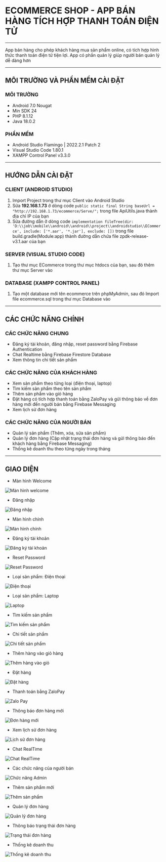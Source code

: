 # ECOMMERCE SHOP - APP BÁN HÀNG TÍCH HỢP THANH TOÁN ĐIỆN TỬ
***
App bán hàng cho phép khách hàng mua sản phẩm online, có tích hợp hình thức thanh toán điện tử tiện lợi. App có phần quản lý giúp người bán quản lý dễ dàng hơn
***
## MÔI TRƯỜNG VÀ PHẦN MỀM CÀI ĐẶT
### MÔI TRƯỜNG
- Android 7.0 Nougat
- Min SDK 24
- PHP 8.1.12
- Java 18.0.2
### PHẦN MỀM
- Android Studio Flamingo | 2022.2.1 Patch 2
- Visual Studio Code 1.80.1
- XAMPP Control Panel v3.3.0
***
## HƯỚNG DẪN CÀI ĐẶT
### CLIENT (ANDROID STUDIO)
1) Import Project trong thư mục Client vào Android Studio
2) Sửa **192.168.1.73** ở dòng code ```public static final String baseUrl = "http://192.168.1.73/ecommerce/Serve/";``` trong file ApiUtils.java thành địa chỉ IP của bạn
3) Sửa đường dẫn ở dòng code ```implementation fileTree(dir: 'D:\\job\\mobile\\android\\android\\project\\androidstudio\\ECommerce', include: ['*.aar', '*.jar'], exclude: [])``` trong file build.gradle(Module:app) thành đường dẫn chứa file zpdk-release-v3.1.aar của bạn
### SERVER (VISUAL STUDIO CODE)
1) Tạo thư mục ECommerce trong thư mục htdocs của bạn, sau đó thêm thư mục Server vào 
### DATABASE (XAMPP CONTROL PANEL)
1) Tạo một database mới tên ecommerce trên phpMyAdmin, sau đó Import file ecommerce.sql trong thư mục Database vào
***
## CÁC CHỨC NĂNG CHÍNH
### CÁC CHỨC NĂNG CHUNG
* Đăng ký tài khoản, đăng nhập, reset password bằng Firebase Authentication
* Chat Realtime bằng Firebase Firestore Database
* Xem thông tin chi tiết sản phẩm
### CÁC CHỨC NĂNG CỦA KHÁCH HÀNG
* Xem sản phẩm theo từng loại (điện thoại, laptop)
* Tìm kiếm sản phẩm theo tên sản phẩm
* Thêm sản phẩm vào giỏ hàng
* Đặt hàng có tích hợp thanh toán bằng ZaloPay và gửi thông báo về đơn hàng mới đến người bán bằng Firebase Messaging
* Xem lịch sử đơn hàng
### CÁC CHỨC NĂNG CỦA NGƯỜI BÁN
* Quản lý sản phẩm (Thêm, xóa, sửa sản phẩm)
* Quản lý đơn hàng (Cập nhật trạng thái đơn hàng và gửi thông báo đến khách hàng bằng Firebase Messaging)
* Thống kê doanh thu theo từng ngày trong tháng
***
## GIAO DIỆN
* Màn hình Welcome

![Màn hình welcome](https://github.com/HoangLinhSama/ECommerceShop/blob/master/Image/welcome.png) 

* Đăng nhập

![Đăng nhập](https://github.com/HoangLinhSama/ECommerceShop/blob/master/Image/dang_nhap.png) 

* Màn hình chính

![Màn hình chính](https://github.com/HoangLinhSama/ECommerceShop/blob/master/Image/man_hinh_chinh_user.png) 

* Đăng ký tài khoản

![Đăng ký tài khoản](https://github.com/HoangLinhSama/ECommerceShop/blob/master/Image/dang_ky.png)

* Reset Password

![Reset Password](https://github.com/HoangLinhSama/ECommerceShop/blob/master/Image/reset_password.png) 

* Loại sản phẩm: Điện thoại

![Điện thoại](https://github.com/HoangLinhSama/ECommerceShop/blob/master/Image/dien_thoai.png) 

* Loại sản phẩm: Laptop
  
![Laptop](https://github.com/HoangLinhSama/ECommerceShop/blob/master/Image/laptop.png) 

* Tìm kiếm sản phẩm

![Tìm kiếm sản phẩm](https://github.com/HoangLinhSama/ECommerceShop/blob/master/Image/tim_kiem.png)

* Chi tiết sản phẩm

![Chi tiết sản phẩm](https://github.com/HoangLinhSama/ECommerceShop/blob/master/Image/chi_tiet_san_pham.png)

* Thêm hàng vào giỏ hàng

![Thêm hàng vào giỏ ](https://github.com/HoangLinhSama/ECommerceShop/blob/master/Image/gio_hang.png)

* Đặt hàng

![Đặt hàng](https://github.com/HoangLinhSama/ECommerceShop/blob/master/Image/dat_hang.png)

* Thanh toán bằng ZaloPay

![Zalo Pay](https://github.com/HoangLinhSama/ECommerceShop/blob/master/Image/thanh_toan_zalo_pay.png)

* Thông báo đơn hàng mới

![Đơn hàng mới](https://github.com/HoangLinhSama/ECommerceShop/blob/master/Image/thong_bao_don_hang_moi.png)

* Xem lịch sử đơn hàng

![Lịch sử đơn hàng ](https://github.com/HoangLinhSama/ECommerceShop/blob/master/Image/lich_su_don_hang.png)

* Chat RealTime

![Chat RealTime](https://github.com/HoangLinhSama/ECommerceShop/blob/master/Image/chat.png)

* Các chức năng của người bán

![Chức năng Admin](https://github.com/HoangLinhSama/ECommerceShop/blob/master/Image/cac_chuc_nang_admin.png)

* Thêm sản phẩm mới

![Thêm sản phẩm](https://github.com/HoangLinhSama/ECommerceShop/blob/master/Image/them_san_pham.png)

* Quản lý đơn hàng

![Quản lý đơn hàng](https://github.com/HoangLinhSama/ECommerceShop/blob/master/Image/quan_ly_don_hang.png)

* Thông báo trạng thái đơn hàng

![Trạng thái đơn hàng](https://github.com/HoangLinhSama/ECommerceShop/blob/master/Image/thong_bao_thang_thai_don_hang.png)

* Thống kê doanh thu

![Thống kê doanh thu](https://github.com/HoangLinhSama/ECommerceShop/blob/master/Image/thong_ke.jpg)
